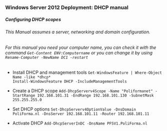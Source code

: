 ### Windows Server 2012 Deployment: DHCP manual

##### Configuring DHCP scopes

###### This Manual assumes a server, networking and domain configuration.
###### For this manual you need your computer name, you can check it with the command `Get-Content ENV:Computername` or you can change it by using `Rename-Computer -NewName DC1 -restart`

* Install DHCP and management tools
  `Get-WindowsFeature | Where-Object Name -like *dhcp*`  
  `Install-WindowsFeature DHCP -IncludeManagementTools`  
  
* Create a DHCP scope
  `Add-DhcpServerv4Scope -Name "Poliformanet" -StartRange 192.168.101.31 -EndRange 192.168.101.130 -SubnetMask 255.255.255.0 `  
* Set DHCP options
  `Set-DhcpServerv4OptionValue -DnsDomain PoliForma.nl -DnsServer 192.168.101.11 -Router 192.168.101.11`  
* Activate DHCP
  `Add-DhcpServerInDC -DnsName PFSV1.PoliForma.nl`  

